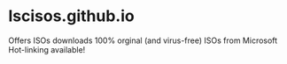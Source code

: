 # lscisos.github.io
Offers ISOs downloads
100% orginal (and virus-free) ISOs from Microsoft
Hot-linking available!

